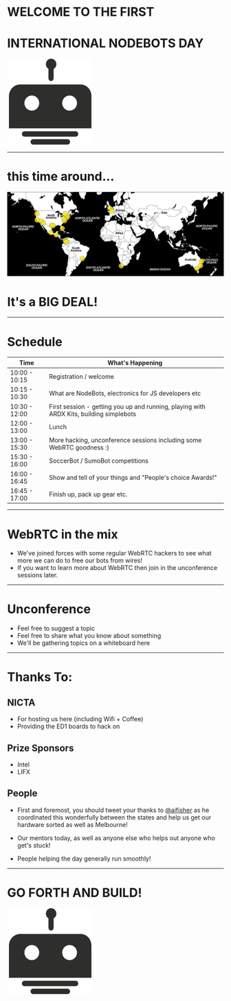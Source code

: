 # WELCOME TO THE FIRST
# INTERNATIONAL NODEBOTS DAY

![](images/robot.svg)

---

# this time around...

![](images/locations.png)

# It's a BIG DEAL!

---

# Schedule

| Time          | What's Happening  |
|---------------|-------------------|
| 10:00 - 10:15 | Registration / welcome |
| 10:15 - 10:30 | What are NodeBots, electronics for JS developers etc |
| 10:30 - 12:00 | First session - getting you up and running, playing with ARDX Kits, building simplebots |
| 12:00 - 13:00 | Lunch |
| 13:00 - 15:30 | More hacking, unconference sessions including some WebRTC goodness :) |
| 15:30 - 16:00 | SoccerBot / SumoBot competitions |
| 16:00 - 16:45 | Show and tell of your things and "People's choice Awards!" |
| 16:45 - 17:00 | Finish up, pack up gear etc. |

---

# WebRTC in the mix

- We've joined forces with some regular WebRTC hackers to see what more we can do to free our bots from wires!
- If you want to learn more about WebRTC then join in the unconference sessions later.

---

# Unconference

- Feel free to suggest a topic
- Feel free to share what you know about something
- We'll be gathering topics on a whiteboard here

---

# Thanks To:

## NICTA

- For hosting us here (including Wifi + Coffee)
- Providing the ED1 boards to hack on

## Prize Sponsors

- Intel
- LIFX

## People

- First and foremost, you should tweet your thanks to [@ajfisher](https://twitter.com/ajfisher) as he coordinated this wonderfully between the states and help us get our hardware sorted as well as Melbourne!

- Our mentors today, as well as anyone else who helps out anyone who get's stuck!

- People helping the day generally run smoothly!

---

# GO FORTH AND BUILD!

![](images/robot.svg)
